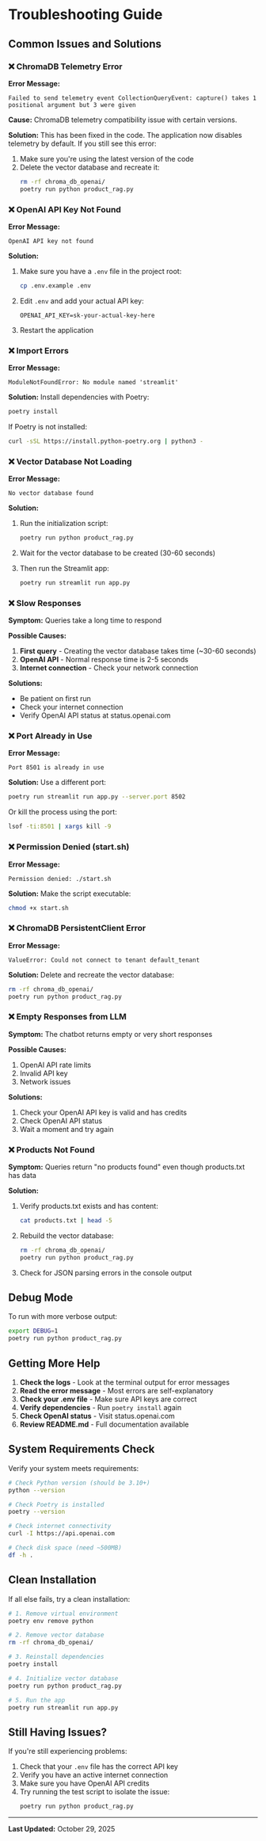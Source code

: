 # Troubleshooting Guide

## Common Issues and Solutions

### ❌ ChromaDB Telemetry Error

**Error Message:**
```
Failed to send telemetry event CollectionQueryEvent: capture() takes 1 positional argument but 3 were given
```

**Cause:** ChromaDB telemetry compatibility issue with certain versions.

**Solution:** This has been fixed in the code. The application now disables telemetry by default. If you still see this error:

1. Make sure you're using the latest version of the code
2. Delete the vector database and recreate it:
   ```bash
   rm -rf chroma_db_openai/
   poetry run python product_rag.py
   ```

### ❌ OpenAI API Key Not Found

**Error Message:**
```
OpenAI API key not found
```

**Solution:**
1. Make sure you have a `.env` file in the project root:
   ```bash
   cp .env.example .env
   ```

2. Edit `.env` and add your actual API key:
   ```env
   OPENAI_API_KEY=sk-your-actual-key-here
   ```

3. Restart the application

### ❌ Import Errors

**Error Message:**
```
ModuleNotFoundError: No module named 'streamlit'
```

**Solution:**
Install dependencies with Poetry:
```bash
poetry install
```

If Poetry is not installed:
```bash
curl -sSL https://install.python-poetry.org | python3 -
```

### ❌ Vector Database Not Loading

**Error Message:**
```
No vector database found
```

**Solution:**
1. Run the initialization script:
   ```bash
   poetry run python product_rag.py
   ```

2. Wait for the vector database to be created (30-60 seconds)

3. Then run the Streamlit app:
   ```bash
   poetry run streamlit run app.py
   ```

### ❌ Slow Responses

**Symptom:** Queries take a long time to respond

**Possible Causes:**
1. **First query** - Creating the vector database takes time (~30-60 seconds)
2. **OpenAI API** - Normal response time is 2-5 seconds
3. **Internet connection** - Check your network connection

**Solutions:**
- Be patient on first run
- Check your internet connection
- Verify OpenAI API status at status.openai.com

### ❌ Port Already in Use

**Error Message:**
```
Port 8501 is already in use
```

**Solution:**
Use a different port:
```bash
poetry run streamlit run app.py --server.port 8502
```

Or kill the process using the port:
```bash
lsof -ti:8501 | xargs kill -9
```

### ❌ Permission Denied (start.sh)

**Error Message:**
```
Permission denied: ./start.sh
```

**Solution:**
Make the script executable:
```bash
chmod +x start.sh
```

### ❌ ChromaDB PersistentClient Error

**Error Message:**
```
ValueError: Could not connect to tenant default_tenant
```

**Solution:**
Delete and recreate the vector database:
```bash
rm -rf chroma_db_openai/
poetry run python product_rag.py
```

### ❌ Empty Responses from LLM

**Symptom:** The chatbot returns empty or very short responses

**Possible Causes:**
1. OpenAI API rate limits
2. Invalid API key
3. Network issues

**Solutions:**
1. Check your OpenAI API key is valid and has credits
2. Check OpenAI API status
3. Wait a moment and try again

### ❌ Products Not Found

**Symptom:** Queries return "no products found" even though products.txt has data

**Solution:**
1. Verify products.txt exists and has content:
   ```bash
   cat products.txt | head -5
   ```

2. Rebuild the vector database:
   ```bash
   rm -rf chroma_db_openai/
   poetry run python product_rag.py
   ```

3. Check for JSON parsing errors in the console output

## Debug Mode

To run with more verbose output:

```bash
export DEBUG=1
poetry run python product_rag.py
```

## Getting More Help

1. **Check the logs** - Look at the terminal output for error messages
2. **Read the error message** - Most errors are self-explanatory
3. **Check your .env file** - Make sure API keys are correct
4. **Verify dependencies** - Run `poetry install` again
5. **Check OpenAI status** - Visit status.openai.com
6. **Review README.md** - Full documentation available

## System Requirements Check

Verify your system meets requirements:

```bash
# Check Python version (should be 3.10+)
python --version

# Check Poetry is installed
poetry --version

# Check internet connectivity
curl -I https://api.openai.com

# Check disk space (need ~500MB)
df -h .
```

## Clean Installation

If all else fails, try a clean installation:

```bash
# 1. Remove virtual environment
poetry env remove python

# 2. Remove vector database
rm -rf chroma_db_openai/

# 3. Reinstall dependencies
poetry install

# 4. Initialize vector database
poetry run python product_rag.py

# 5. Run the app
poetry run streamlit run app.py
```

## Still Having Issues?

If you're still experiencing problems:

1. Check that your `.env` file has the correct API key
2. Verify you have an active internet connection
3. Make sure you have OpenAI API credits
4. Try running the test script to isolate the issue:
   ```bash
   poetry run python product_rag.py
   ```

---

**Last Updated:** October 29, 2025
